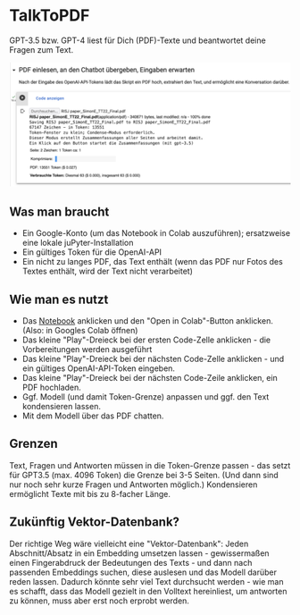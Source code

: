 # TalkToPDF
GPT-3.5 bzw. GPT-4 liest für Dich (PDF)-Texte und beantwortet deine Fragen zum Text. 

![TalkToPDF-Condense-Demo](./talktopdf-demo.png)

## Was man braucht
- Ein Google-Konto (um das Notebook in Colab auszuführen); ersatzweise eine lokale juPyter-Installation
- Ein gültiges Token für die OpenAI-API
- Ein nicht zu langes PDF, das Text enthält (wenn das PDF nur Fotos des Textes enthält, wird der Text nicht verarbeitet)

## Wie man es nutzt
- Das [Notebook](./TalkToPDF.ipynb) anklicken und den "Open in Colab"-Button anklicken. (Also: in Googles Colab öffnen)
- Das kleine "Play"-Dreieck bei der ersten Code-Zelle anklicken - die Vorbereitungen werden ausgeführt
- Das kleine "Play"-Dreieck bei der nächsten Code-Zelle anklicken - und ein gültiges OpenAI-API-Token eingeben. 
- Das kleine "Play"-Dreieck bei der nächsten Code-Zeile anklicken, ein PDF hochladen.
- Ggf. Modell (und damit Token-Grenze) anpassen und ggf. den Text kondensieren lassen. 
- Mit dem Modell über das PDF chatten. 

## Grenzen
Text, Fragen und Antworten müssen in die Token-Grenze passen - das setzt für GPT3.5 (max. 4096 Token) die Grenze bei 3-5 Seiten. (Und dann sind nur noch sehr kurze Fragen und Antworten möglich.) Kondensieren ermöglicht Texte mit bis zu 8-facher Länge. 

## Zukünftig Vektor-Datenbank?

Der richtige Weg wäre vielleicht eine "Vektor-Datenbank": Jeden Abschnitt/Absatz in ein Embedding umsetzen lassen - gewissermaßen einen Fingerabdruck der Bedeutungen des Texts - und dann nach passenden Embeddings suchen, diese auslesen und das Modell darüber reden lassen. Dadurch könnte sehr viel Text durchsucht werden - wie man es schafft, dass das Modell gezielt in den Volltext hereinliest, um antworten zu können, muss aber erst noch erprobt werden. 
